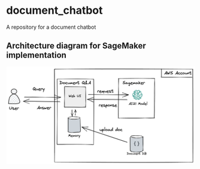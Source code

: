 # document_chatbot
A repository for a document chatbot

## Architecture diagram for SageMaker implementation
![alt text](assets/arch.png)
